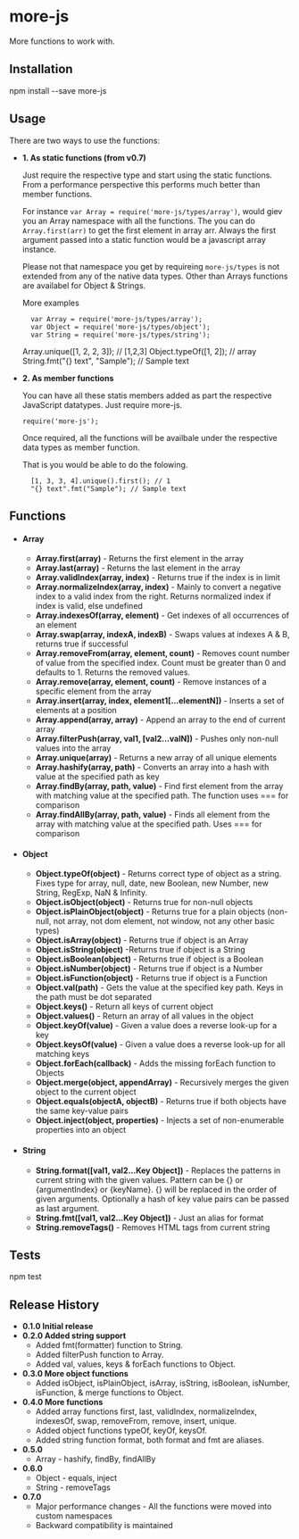 # more-js

More functions to work with.

## Installation

  npm install --save more-js

## Usage

There are two ways to use the functions:

* **1. As static functions (from v0.7)**

	Just require the respective type and start using the static functions. From a performance perspective this performs much better than member functions.

	For instance `var Array = require('more-js/types/array')`, would giev you an Array namespace with all the functions. The you can do `Array.first(arr)` to get the first element in array arr. Always the first argument passed into a static function would be a javascript array instance.

	Please not that namespace you get by requireing `more-js/types` is not extended from any of the native data types. Other than Arrays functions are availabel for Object & Strings.

	More examples

		var Array = require('more-js/types/array');
		var Object = require('more-js/types/object');
		var String = require('more-js/types/string');

    Array.unique([1, 2, 2, 3]); // [1,2,3]
    Object.typeOf([1, 2]); // array
    String.fmt("{} text", "Sample"); // Sample text

* **2. As member functions**

	You can have all these statis members added as part the respective JavaScript datatypes. Just require more-js.

	`require('more-js');`

  Once required, all the functions will be availbale under the respective data types as member function.

  That is you would be able to do the folowing.

		[1, 3, 3, 4].unique().first(); // 1
        "{} text".fmt("Sample"); // Sample text


## Functions

* #### Array
  * **Array.first(array)** - Returns the first element in the array
  * **Array.last(array)** - Returns the last element in the array
  * **Array.validIndex(array, index)** - Returns true if the index is in limit
  * **Array.normalizeIndex(array, index)** - Mainly to convert a negative index to a valid index from the right. Returns normalized index if index is valid, else undefined
  * **Array.indexesOf(array, element)** - Get indexes of all occurrences of an element
  * **Array.swap(array, indexA, indexB)** - Swaps values at indexes A & B, returns true if successful
  * **Array.removeFrom(array, element, count)** - Removes count number of value from the specified index. Count must be greater than 0 and defaults to 1. Returns the removed values.
  * **Array.remove(array, element, count)** - Remove instances of a specific element from the array
  * **Array.insert(array, index, element1[...elementN])** - Inserts a set of elements at a position
  * **Array.append(array, array)** - Append an array to the end of current array
  * **Array.filterPush(array, val1, [val2...valN])** - Pushes only non-null values into the array
  * **Array.unique(array)** - Returns a new array of all unique elements
  * **Array.hashify(array, path)** - Converts an array into a hash with value at the specified path as key
  * **Array.findBy(array, path, value)** - Find first element from the array with matching value at the specified path. The function uses === for comparison
  * **Array.findAllBy(array, path, value)** - Finds all element from the array with matching value at the specified path. Uses === for comparison

* #### Object
  * **Object.typeOf(object)** - Returns correct type of object as a string. Fixes type for array, null, date, new Boolean, new Number, new String, RegExp, NaN & Infinity.
  * **Object.isObject(object)** - Returns true for non-null objects
  * **Object.isPlainObject(object)** - Returns true for a plain objects (non-null, not array, not dom element, not window, not any other basic types)
  * **Object.isArray(object)** - Returns true if object is an Array
  * **Object.isString(object)** -Returns true if object is a String
  * **Object.isBoolean(object)** - Returns true if object is a Boolean
  * **Object.isNumber(object)** - Returns true if object is a Number
  * **Object.isFunction(object)** - Returns true if object is a Function
  * **Object.val(path)** - Gets the value at the specified key path. Keys in the path must be dot separated
  * **Object.keys()** - Return all keys of current object
  * **Object.values()** - Return an array of all values in the object
  * **Object.keyOf(value)** - Given a value does a reverse look-up for a key
  * **Object.keysOf(value)** - Given a value does a reverse look-up for all matching keys
  * **Object.forEach(callback)** - Adds the missing forEach function to Objects
  * **Object.merge(object, appendArray)** - Recursively merges the given object to the current object
  * **Object.equals(objectA, objectB)** - Returns true if both objects have the same key-value pairs
  * **Object.inject(object, properties)** - Injects a set of non-enumerable properties into an object

* #### String
  * **String.format([val1, val2...Key Object])** - Replaces the patterns in current string with the given values. Pattern can be {} or {argumentIndex} or {keyName}. {} will be replaced in the order of given arguments. Optionally a hash of key value pairs can be passed as last argument.
  * **String.fmt([val1, val2...Key Object])** - Just an alias for format
  * **String.removeTags()** - Removes HTML tags from current string

## Tests

  npm test

## Release History

* **0.1.0 Initial release**
* **0.2.0 Added string support**
  * Added fmt(formatter) function to String.
  * Added filterPush function to Array.
  * Added val, values, keys & forEach functions to Object.
* **0.3.0 More object functions**
  * Added isObject, isPlainObject, isArray, isString, isBoolean, isNumber, isFunction, & merge functions to Object.
* **0.4.0 More functions**
  * Added array functions first, last, validIndex, normalizeIndex, indexesOf, swap, removeFrom, remove, insert, unique.
  * Added object functions typeOf, keyOf, keysOf.
  * Added string function format, both format and fmt are aliases.
* **0.5.0**
  * Array - hashify, findBy, findAllBy
* **0.6.0**
  * Object - equals, inject
  * String - removeTags
* **0.7.0**
  * Major performance changes - All the functions were moved into custom namespaces
  * Backward compatibility is maintained